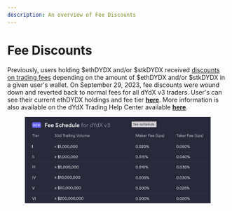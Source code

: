 ```yaml
---
description: An overview of Fee Discounts
---
```


# Fee Discounts

Previously, users holding $ethDYDX and/or $stkDYDX received [discounts on trading fees](https://dydx.exchange/blog/v3-updated-fee-schedule) depending on the amount of $ethDYDX and/or $stkDYDX in a given user's wallet. On September 29, 2023, fee discounts were wound down and reverted back to normal fees for all dYdX v3 traders. User's can see their current ethDYDX holdings and fee tier [**here**](https://trade.dydx.exchange/portfolio/fees). More information is also available on the dYdX Trading Help Center available [**here**](https://help.dydx.exchange/en/articles/4798040-perpetual-trade-fees).

<figure><img src="../.gitbook/assets/Screenshot 2023-10-05 at 09.39.07.png" alt=""><figcaption></figcaption></figure>
